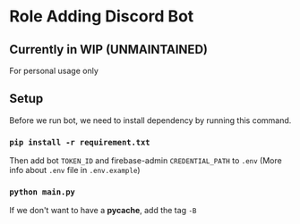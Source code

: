 # Role Adding Discord Bot

## Currently in WIP (UNMAINTAINED)

For personal usage only

## Setup

Before we run bot, we need to install dependency by running this command.

### `pip install -r requirement.txt`

Then add bot `TOKEN_ID` and firebase-admin `CREDENTIAL_PATH` to `.env` (More info about `.env` file in `.env.example`)

### `python main.py`

If we don't want to have a **pycache**, add the tag `-B`
